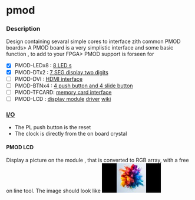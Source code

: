# pmod

### Description
Design containing sevaral simple cores to interface zith common PMOD boards>
A PMOD board is a very simplistic interface and some basic function , to add to your FPGA>
PMOD support is forseen for
- [x] PMOD-LEDx8 : [8 LED s](https://wiki.sipeed.com/hardware/en/tang/tang-PMOD/FPGA_PMOD.html#PMOD_LEDx8)
- [x] PMOD-DTx2  : [7 SEG display two digits](https://wiki.sipeed.com/hardware/en/tang/tang-PMOD/FPGA_PMOD.html#PMOD_DTx2)
- [ ] PMOD-DVI   : [HDMI interface](https://wiki.sipeed.com/hardware/en/tang/tang-PMOD/FPGA_PMOD.html#PMOD_DVI)
- [ ] PMOD-BTNx4 : [4 push button and 4 slide button](https://wiki.sipeed.com/hardware/en/tang/tang-PMOD/FPGA_PMOD.html#PMOD_BTN4%2B4)
- [ ] PMOD-TFCARD: [memory card interface](https://wiki.sipeed.com/hardware/en/tang/tang-PMOD/FPGA_PMOD.html#PMOD_TF-CARD)
- [ ] PMOD-LCD   : [display module](https://www.tindie.com/products/johnnywu/pmod-lcd-096-expansion-board/)
 [driver](https://files.waveshare.com/upload/e/e2/ST7735S_V1.1_20111121.pdf)
 [wiki](https://www.waveshare.com/wiki/0.96inch_LCD_Module)

### [I/O](constraints)
- The PL push button is the reset
- The clock is directly from the on board crystal


#### PMOD LCD
Display a picture on the module , that is converted to RGB array, with a free on line tool.
The image should look like ![colors](img/color.jpg)